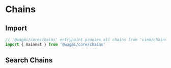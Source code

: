 <script setup>
import SearchChains from '../components/SearchChains.vue'
</script>

# Chains

## Import

```ts
// '@wagmi/core/chains' entrypoint proxies all chains from 'viem/chains'
import { mainnet } from '@wagmi/core/chains'
```

## Search Chains

<SearchChains />

<!--@include: @shared/create-chain.md-->
